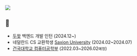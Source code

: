 
  
<a href="https://github.com/devxb/gitanimals">
  <img src="https://render.gitanimals.org/farms/{Hyeri1ee}"/>
</a>

<!--
<a href="https://solved.ac/haerizian"><img align="left" src="http://mazassumnida.wtf/api/v2/generate_badge?boj=haerizian&theme=dark"/></a>
-->



## 🙌 
- [두왓](https://dowhat.io/) 백엔드 개발 인턴 (2024.12~)
- 네덜란드 CS 교환학생 [Saxion University](https://www.saxion.edu/) (2024.02~2024.07)
- [건국대학교 컴퓨터공학부](https://research.konkuk.ac.kr/sites/cse/index.do) (2022.03~2026.02`예정`)
